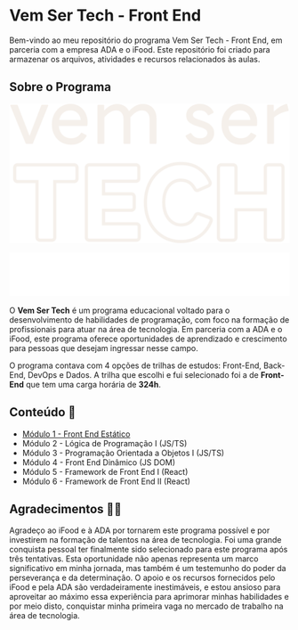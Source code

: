 # Vem Ser Tech - Front End

Bem-vindo ao meu repositório do programa Vem Ser Tech - Front End, em parceria com a empresa ADA e o iFood. Este repositório foi criado para armazenar os arquivos, atividades e recursos relacionados às aulas.

## Sobre o Programa

<div align="center">

![Vem Ser Tech Logo](./readme/vem-ser-tech-logo.svg)

![Ada, Potência Tech e Ifood](./readme/ada-potencia-tech-ifood.svg)
</div>

O **Vem Ser Tech** é um programa educacional voltado para o desenvolvimento de habilidades de programação, com foco na formação de profissionais para atuar na área de tecnologia. Em parceria com a ADA e o iFood, este programa oferece oportunidades de aprendizado e crescimento para pessoas que desejam ingressar nesse campo.

O programa contava com 4 opções de trilhas de estudos: Front-End, Back-End, DevOps e Dados. A trilha que escolhi e fui selecionado foi a de **Front-End** que tem uma carga horária de **324h**.

## Conteúdo 📃

- [Módulo 1 - Front End Estático](./modulo-frontend-estatico/)
- Módulo 2 - Lógica de Programação I (JS/TS)
- Módulo 3 - Programação Orientada a Objetos I (JS/TS)
- Módulo 4 - Front End Dinâmico (JS DOM)
- Módulo 5 - Framework de Front End I (React)
- Módulo 6 - Framework de Front End II (React)

## Agradecimentos 🙏🏻

Agradeço ao iFood e à ADA por tornarem este programa possível e por investirem na formação de talentos na área de tecnologia. Foi uma grande conquista pessoal ter finalmente sido selecionado para este programa após três tentativas. Esta oportunidade não apenas representa um marco significativo em minha jornada, mas também é um testemunho do poder da perseverança e da determinação. O apoio e os recursos fornecidos pelo iFood e pela ADA são verdadeiramente inestimáveis, e estou ansioso para aproveitar ao máximo essa experiência para aprimorar minhas habilidades e por meio disto, conquistar minha primeira vaga no mercado de trabalho na área de tecnologia.
